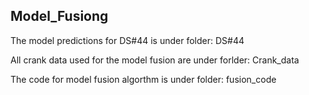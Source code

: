 ## Model_Fusiong

The model predictions for DS#44 is under folder: DS#44

All crank data used for the model fusion are under forlder: Crank_data

The code for model fusion algorthm is under folder: fusion_code
